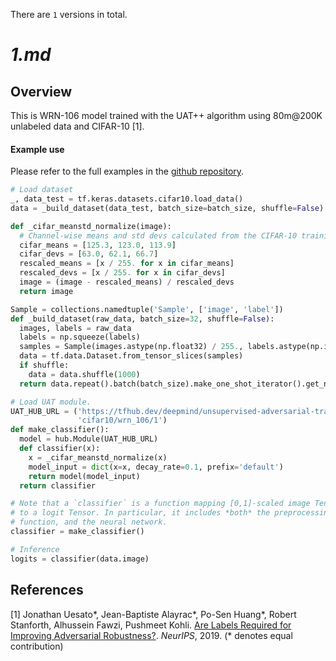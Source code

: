 There are `1` versions in total.

# _1.md_
## Overview

This is WRN-106 model trained with the UAT++ algorithm using 80m@200K unlabeled
data and CIFAR-10 [1].

#### Example use

Please refer to the full examples in the
[github repository](https://github.com/deepmind/deepmind-research/tree/master/unsupervised_adversarial_training).

```python
# Load dataset
_, data_test = tf.keras.datasets.cifar10.load_data()
data = _build_dataset(data_test, batch_size=batch_size, shuffle=False)

def _cifar_meanstd_normalize(image):
  # Channel-wise means and std devs calculated from the CIFAR-10 training set
  cifar_means = [125.3, 123.0, 113.9]
  cifar_devs = [63.0, 62.1, 66.7]
  rescaled_means = [x / 255. for x in cifar_means]
  rescaled_devs = [x / 255. for x in cifar_devs]
  image = (image - rescaled_means) / rescaled_devs
  return image

Sample = collections.namedtuple('Sample', ['image', 'label'])
def _build_dataset(raw_data, batch_size=32, shuffle=False):
  images, labels = raw_data
  labels = np.squeeze(labels)
  samples = Sample(images.astype(np.float32) / 255., labels.astype(np.int64))
  data = tf.data.Dataset.from_tensor_slices(samples)
  if shuffle:
    data = data.shuffle(1000)
  return data.repeat().batch(batch_size).make_one_shot_iterator().get_next()

# Load UAT module.
UAT_HUB_URL = ('https://tfhub.dev/deepmind/unsupervised-adversarial-training/'
               'cifar10/wrn_106/1')
def make_classifier():
  model = hub.Module(UAT_HUB_URL)
  def classifier(x):
    x = _cifar_meanstd_normalize(x)
    model_input = dict(x=x, decay_rate=0.1, prefix='default')
    return model(model_input)
  return classifier

# Note that a `classifier` is a function mapping [0,1]-scaled image Tensors
# to a logit Tensor. In particular, it includes *both* the preprocessing
# function, and the neural network.
classifier = make_classifier()

# Inference
logits = classifier(data.image)
```

## References

[1] Jonathan Uesato*, Jean-Baptiste Alayrac*, Po-Sen Huang*, Robert Stanforth,
Alhussein Fawzi, Pushmeet Kohli.
[Are Labels Required for Improving Adversarial Robustness?](https://arxiv.org/abs/1905.13725).
*NeurIPS*, 2019. (* denotes equal contribution)
